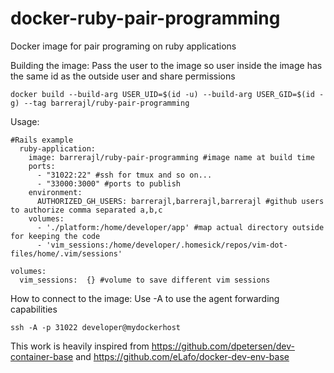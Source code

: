 # docker-ruby-pair-programming
Docker image for pair programing on ruby applications

Building the image:
Pass the user to the image so user inside the image has the same id as the outside user and share permissions
```
docker build --build-arg USER_UID=$(id -u) --build-arg USER_GID=$(id -g) --tag barrerajl/ruby-pair-programming
```


Usage:

```
#Rails example
  ruby-application:
    image: barrerajl/ruby-pair-programming #image name at build time
    ports:
      - "31022:22" #ssh for tmux and so on...
      - "33000:3000" #ports to publish
    environment:
      AUTHORIZED_GH_USERS: barrerajl,barrerajl,barrerajl #github users to authorize comma separated a,b,c
    volumes:
      - './platform:/home/developer/app' #map actual directory outside for keeping the code
      - 'vim_sessions:/home/developer/.homesick/repos/vim-dot-files/home/.vim/sessions'

volumes:
  vim_sessions:  {} #volume to save different vim sessions
```

How to connect to the image:
Use -A to use the agent forwarding capabilities
```
ssh -A -p 31022 developer@mydockerhost
```

This work is heavily inspired from https://github.com/dpetersen/dev-container-base and https://github.com/eLafo/docker-dev-env-base

